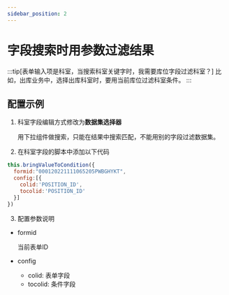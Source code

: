 ```yaml
---
sidebar_position: 2
---
```


# 字段搜索时用参数过滤结果


:::tip[表单输入项是科室，当搜索科室关键字时，我需要库位字段过滤科室？]
比如，出库业务中，选择出库科室时，要用当前库位过滤科室条件。
:::

## 配置示例

1. 科室字段编辑方式修改为**数据集选择器**
    
    用下拉组件做搜索，只能在结果中搜索匹配，不能用别的字段过滤数据集。

2. 在科室字段的脚本中添加以下代码

```javascript
this.bringValueToCondition({
  formid:"000120221111065205PWBGHYKT",
  config:[{
    colid:'POSITION_ID',
    tocolid:'POSITION_ID'
  }]
})
```

3. 配置参数说明

- formid
  
  当前表单ID

- config

  - colid: 表单字段
  - tocolid: 条件字段